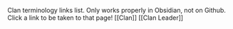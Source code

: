Clan terminology links list. Only works properly in Obsidian, not on Github. Click a link to be taken to that page!
[[Clan]]
[[Clan Leader]]